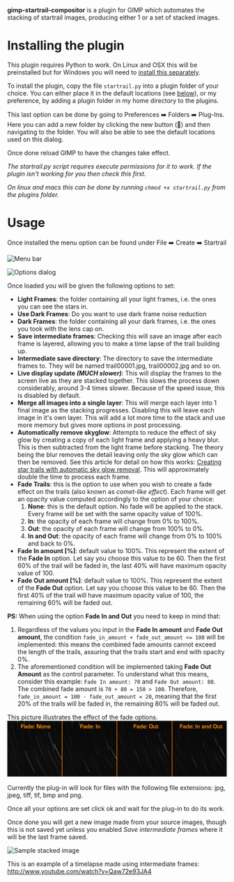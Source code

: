**gimp-startrail-compositor** is a plugin for GIMP which automates the stacking of startrail images, producing either 1 or a set of stacked images.

# Installing the plugin

This plugin requires Python to work. On Linux and OSX this will be preinstalled but for Windows you will need to [install this separately](https://www.python.org/downloads/).

To install the plugin, copy the file `startrail.py` into a plugin folder of your choice. You can either place it in the default locations (see [below](#default-plugin-folders)), or my preference, by adding a plugin folder in my home directory to the plugins.

This last option can be done by going to Preferences :arrow_right: Folders :arrow_right: Plug-Ins.  Here you can add a new folder by clicking the new button (:page_facing_up:) and then navigating to the folder.  You will also be able to see the default locations used on this dialog.

Once done reload GIMP to have the changes take effect.

_The startrail.py script requires execute permissions for it to work.  If the plugin isn't working for you then check this first._

_On linux and macs this can be done by running `chmod +x startrail.py` from the plugins folder._

# Usage

Once installed the menu option can be found under File :arrow_right: Create :arrow_right: Startrail

![Menu bar](https://raw.githubusercontent.com/themaninthesuitcase/gimp-startrail-compositor/master/images/menu.png)

![Options dialog](https://raw.githubusercontent.com/themaninthesuitcase/gimp-startrail-compositor/master/images/controls.png)

Once loaded you will be given the following options to set:
* **Light Frames**: the folder containing all your light frames, i.e. the ones you can see the stars in.
* **Use Dark Frames**: Do you want to use dark frame noise reduction
* **Dark Frames**: the folder containing all your dark frames, i.e. the ones you took with the lens cap on.
* **Save intermediate frames**: Checking this will save an image after each frame is layered, allowing you to make a time lapse of the trail building up.
* **Intermediate save directory**: The directory to save the intermediate frames to.  They will be named trail00001.jpg, trail00002.jpg and so on.
* **Live display update *(MUCH slower)***: This will display the frames to the screen live as they are stacked together.  This slows the process down considerably, around 3-4 times slower.  Because of the speed issue, this is disabled by default.
* **Merge all images into a single layer**: This will merge each layer into 1 final image as the stacking progresses.  Disabling this will leave each image in it's own layer. This will add a lot more time to the stack and use more memory but gives more options in post processing.
* **Automatically remove skyglow**: Attempts to reduce the effect of sky glow by creating a copy of each light frame and applying a heavy blur.  This is then subtracted from the light frame before stacking.  The theory being the blur removes the detail leaving only the sky glow which can then be removed.  See this article for detail on how this works: [Creating star trails with automatic sky glow removal](http://fstop138.berrange.com/2016/08/creating-star-trails-with-automatic-sky-glow-removal/).  This will approximately double the time to process each frame.
* **Fade Trails**: this is the option to use when you wish to create a fade effect on the trails (also known as *comet-like effect*). Each frame will get an opacity value computed accordingly to the option of your choice:  
    1. **None**: this is the default option. No fade will be applied to the stack. Every frame will be set with the same opacity value of 100%.
    2. **In**: the opacity of each frame will change from 0% to 100%.
    2. **Out**: the opacity of each frame will change from 100% to 0%.
    2. **In and Out**: the opacity of each frame will change from 0% to 100% and back to 0%.
* **Fade In amount [%]**: default value to 100%. This represent the extent of the **Fade In** option. Let say you choose this value to be 60. Then the first 60% of the trail will be faded in, the last 40% will have maximum opacity value of 100.
* **Fade Out amount [%]**: default value to 100%. This represent the extent of the **Fade Out** option. Let say you choose this value to be 60. Then the first 40% of the trail will have maximum opacity value of 100, the remaining 60% will be faded out.

**PS:** When using the option **Fade In and Out** you need to keep in mind that:  
1. Regardless of the values you input in the **Fade In amount** and **Fade Out amount**, the condition `fade_in_amount + fade_out_amount <= 100` will be implemented: this means the combined fade amounts cannot exceed the length of the trails, assuring that the trails start and end with opacity 0%.
2. The aforementioned condition will be implemented taking **Fade Out Amount** as the control parameter. To understand what this means, consider this example: `Fade In amount: 70` and `Fade Out amount: 80`. The combined fade amount is `70 + 80 = 150 > 100`. Therefore, `fade_in_amount = 100 - fade_out_amount = 20`, meaning that the first 20% of the trails will be faded in, the remaining 80% will be faded out.

This picture illustrates the effect of the fade options.
![effect of the fade options](images/comparison.jpg)

Currently the plug-in will look for files with the following file extensions:
jpg, jpeg, tiff, tif, bmp and png.

Once all your options are set click ok and wait for the plug-in to do its work.

Once done you will get a new image made from your source images, though this is not saved yet unless you enabled _Save intermediate frames_ where it will be the last frame saved.

![Sample stacked image](https://github.com/themaninthesuitcase/gimp-startrail-compositor/raw/master/images/GimpTrail800.png)

This is an example of a timelapse made using intermediate frames:
http://www.youtube.com/watch?v=Qaw72e93JA4

